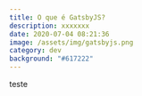 ```yaml
---
title: O que é GatsbyJS?
description: xxxxxxx
date: 2020-07-04 08:21:36
image: /assets/img/gatsbyjs.png
category: dev
background: "#617222"
---
```

teste